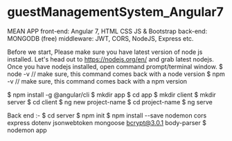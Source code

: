 # guestManagementSystem_Angular7
MEAN APP
front-end: Angular 7, HTML CSS JS & Bootstrap
back-end: MONGODB (free)
middleware: JWT, CORS, NodeJS, Express etc.

Before we start, Please make sure you have latest version of node js installed.
Let's head out to https://nodejs.org/en/ and grab latest nodejs.
Once you have nodejs installed, open command prompt/terminal window.
$ node -v // make sure, this command comes back with a node version
$ npm -v // make sure, this command comes back with a npm version

$ npm install -g @angular/cli
$ mkdir app
$ cd app
$ mkdir client
$ mkdir server
$ cd client
$ ng new project-name
$ cd project-name
$ ng serve


Back end :-
$ cd server
$ npm init
$ npm install --save nodemon cors express dotenv jsonwebtoken mongoose bcrypt@3.0.1 body-parser
$ nodemon app
